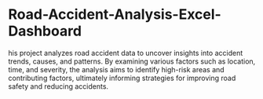 # Road-Accident-Analysis-Excel-Dashboard
his project analyzes road accident data to uncover insights into accident trends, causes, and patterns. By examining various factors such as location, time, and severity, the analysis aims to identify high-risk areas and contributing factors, ultimately informing strategies for improving road safety and reducing accidents.
